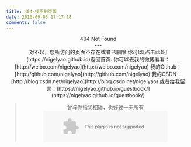 ```yaml
---
title: 404-找不到页面
date: 2016-09-03 17:17:18
comments: false
---
```

<center>404 Not Found<center>
---
<center>
对不起，您所访问的页面不存在或者已删除
你可以[点击此处](https://nigelyao.github.io)返回首页.
你可以去我的微博看看：[http://weibo.com/nigelyao](http://weibo.com/nigelyao)
我的Github：[http://github.com/nigelyao](http://github.com/nigelyao)
我的CSDN：[http://blog.csdn.net/nigelyao](http://blog.csdn.net/nigelyao)
或者给我留言：[https://nigelyao.github.io/guestbook/](https://nigelyao.github.io/guestbook/)

</center>
<blockquote class="blockquote-center">
    曾与你指尖相碰，也好过一无所有
    <embed src="https://music.163.com/style/swf/widget.swf?sid=26672926&type=2&auto=0&width=320&height=66" title="Nothing To Fear - Dexter Britain" width="340" height="86"  allowNetworking="all" oncontextmenu="return false"></embed>
</blockquote>

